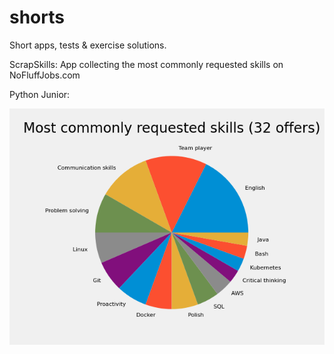 # shorts
Short apps, tests &amp; exercise solutions.

ScrapSkills: 
App collecting the most commonly requested skills on NoFluffJobs.com


Python Junior:

<img src="https://github.com/Szampan/shorts/blob/main/ScrapSkills.png">
